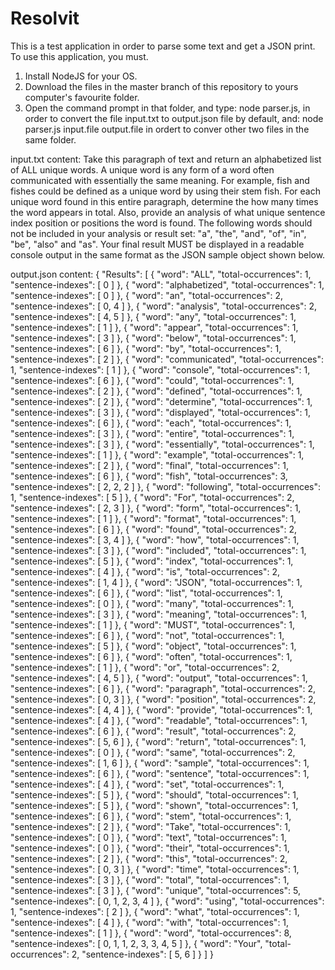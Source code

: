 # Resolvit
This is a test application in order to parse some text and get a JSON print. To use this application, you must.
1) Install NodeJS for your OS.
2) Download the files in the master branch of this repository to yours computer's favourite folder.
3) Open the command prompt in that folder, and type: node parser.js, in order to convert the file input.txt to output.json file by default, and: node parser.js input.file output.file in ordert to conver other two files in the same folder.

input.txt content:
Take this paragraph of text and return an alphabetized list of ALL unique words.  A unique word is any form of a word often communicated with essentially the same meaning. For example, fish and fishes could be defined as a unique word by using their stem fish. For each unique word found in this entire paragraph, determine the how many times the word appears in total. Also, provide an analysis of what unique sentence index position or positions the word is found. The following words should not be included in your analysis or result set: "a", "the", "and", "of", "in", "be", "also" and "as".  Your final result MUST be displayed in a readable console output in the same format as the JSON sample object shown below.

output.json content:
{
	"Results": [
		{
			"word": "ALL",
			"total-occurrences": 1,
			"sentence-indexes": [
				0
			]
		},
		{
			"word": "alphabetized",
			"total-occurrences": 1,
			"sentence-indexes": [
				0
			]
		},
		{
			"word": "an",
			"total-occurrences": 2,
			"sentence-indexes": [
				0,
				4
			]
		},
		{
			"word": "analysis",
			"total-occurrences": 2,
			"sentence-indexes": [
				4,
				5
			]
		},
		{
			"word": "any",
			"total-occurrences": 1,
			"sentence-indexes": [
				1
			]
		},
		{
			"word": "appear",
			"total-occurrences": 1,
			"sentence-indexes": [
				3
			]
		},
		{
			"word": "below",
			"total-occurrences": 1,
			"sentence-indexes": [
				6
			]
		},
		{
			"word": "by",
			"total-occurrences": 1,
			"sentence-indexes": [
				2
			]
		},
		{
			"word": "communicated",
			"total-occurrences": 1,
			"sentence-indexes": [
				1
			]
		},
		{
			"word": "console",
			"total-occurrences": 1,
			"sentence-indexes": [
				6
			]
		},
		{
			"word": "could",
			"total-occurrences": 1,
			"sentence-indexes": [
				2
			]
		},
		{
			"word": "defined",
			"total-occurrences": 1,
			"sentence-indexes": [
				2
			]
		},
		{
			"word": "determine",
			"total-occurrences": 1,
			"sentence-indexes": [
				3
			]
		},
		{
			"word": "displayed",
			"total-occurrences": 1,
			"sentence-indexes": [
				6
			]
		},
		{
			"word": "each",
			"total-occurrences": 1,
			"sentence-indexes": [
				3
			]
		},
		{
			"word": "entire",
			"total-occurrences": 1,
			"sentence-indexes": [
				3
			]
		},
		{
			"word": "essentially",
			"total-occurrences": 1,
			"sentence-indexes": [
				1
			]
		},
		{
			"word": "example",
			"total-occurrences": 1,
			"sentence-indexes": [
				2
			]
		},
		{
			"word": "final",
			"total-occurrences": 1,
			"sentence-indexes": [
				6
			]
		},
		{
			"word": "fish",
			"total-occurrences": 3,
			"sentence-indexes": [
				2,
				2,
				2
			]
		},
		{
			"word": "following",
			"total-occurrences": 1,
			"sentence-indexes": [
				5
			]
		},
		{
			"word": "For",
			"total-occurrences": 2,
			"sentence-indexes": [
				2,
				3
			]
		},
		{
			"word": "form",
			"total-occurrences": 1,
			"sentence-indexes": [
				1
			]
		},
		{
			"word": "format",
			"total-occurrences": 1,
			"sentence-indexes": [
				6
			]
		},
		{
			"word": "found",
			"total-occurrences": 2,
			"sentence-indexes": [
				3,
				4
			]
		},
		{
			"word": "how",
			"total-occurrences": 1,
			"sentence-indexes": [
				3
			]
		},
		{
			"word": "included",
			"total-occurrences": 1,
			"sentence-indexes": [
				5
			]
		},
		{
			"word": "index",
			"total-occurrences": 1,
			"sentence-indexes": [
				4
			]
		},
		{
			"word": "is",
			"total-occurrences": 2,
			"sentence-indexes": [
				1,
				4
			]
		},
		{
			"word": "JSON",
			"total-occurrences": 1,
			"sentence-indexes": [
				6
			]
		},
		{
			"word": "list",
			"total-occurrences": 1,
			"sentence-indexes": [
				0
			]
		},
		{
			"word": "many",
			"total-occurrences": 1,
			"sentence-indexes": [
				3
			]
		},
		{
			"word": "meaning",
			"total-occurrences": 1,
			"sentence-indexes": [
				1
			]
		},
		{
			"word": "MUST",
			"total-occurrences": 1,
			"sentence-indexes": [
				6
			]
		},
		{
			"word": "not",
			"total-occurrences": 1,
			"sentence-indexes": [
				5
			]
		},
		{
			"word": "object",
			"total-occurrences": 1,
			"sentence-indexes": [
				6
			]
		},
		{
			"word": "often",
			"total-occurrences": 1,
			"sentence-indexes": [
				1
			]
		},
		{
			"word": "or",
			"total-occurrences": 2,
			"sentence-indexes": [
				4,
				5
			]
		},
		{
			"word": "output",
			"total-occurrences": 1,
			"sentence-indexes": [
				6
			]
		},
		{
			"word": "paragraph",
			"total-occurrences": 2,
			"sentence-indexes": [
				0,
				3
			]
		},
		{
			"word": "position",
			"total-occurrences": 2,
			"sentence-indexes": [
				4,
				4
			]
		},
		{
			"word": "provide",
			"total-occurrences": 1,
			"sentence-indexes": [
				4
			]
		},
		{
			"word": "readable",
			"total-occurrences": 1,
			"sentence-indexes": [
				6
			]
		},
		{
			"word": "result",
			"total-occurrences": 2,
			"sentence-indexes": [
				5,
				6
			]
		},
		{
			"word": "return",
			"total-occurrences": 1,
			"sentence-indexes": [
				0
			]
		},
		{
			"word": "same",
			"total-occurrences": 2,
			"sentence-indexes": [
				1,
				6
			]
		},
		{
			"word": "sample",
			"total-occurrences": 1,
			"sentence-indexes": [
				6
			]
		},
		{
			"word": "sentence",
			"total-occurrences": 1,
			"sentence-indexes": [
				4
			]
		},
		{
			"word": "set",
			"total-occurrences": 1,
			"sentence-indexes": [
				5
			]
		},
		{
			"word": "should",
			"total-occurrences": 1,
			"sentence-indexes": [
				5
			]
		},
		{
			"word": "shown",
			"total-occurrences": 1,
			"sentence-indexes": [
				6
			]
		},
		{
			"word": "stem",
			"total-occurrences": 1,
			"sentence-indexes": [
				2
			]
		},
		{
			"word": "Take",
			"total-occurrences": 1,
			"sentence-indexes": [
				0
			]
		},
		{
			"word": "text",
			"total-occurrences": 1,
			"sentence-indexes": [
				0
			]
		},
		{
			"word": "their",
			"total-occurrences": 1,
			"sentence-indexes": [
				2
			]
		},
		{
			"word": "this",
			"total-occurrences": 2,
			"sentence-indexes": [
				0,
				3
			]
		},
		{
			"word": "time",
			"total-occurrences": 1,
			"sentence-indexes": [
				3
			]
		},
		{
			"word": "total",
			"total-occurrences": 1,
			"sentence-indexes": [
				3
			]
		},
		{
			"word": "unique",
			"total-occurrences": 5,
			"sentence-indexes": [
				0,
				1,
				2,
				3,
				4
			]
		},
		{
			"word": "using",
			"total-occurrences": 1,
			"sentence-indexes": [
				2
			]
		},
		{
			"word": "what",
			"total-occurrences": 1,
			"sentence-indexes": [
				4
			]
		},
		{
			"word": "with",
			"total-occurrences": 1,
			"sentence-indexes": [
				1
			]
		},
		{
			"word": "word",
			"total-occurrences": 8,
			"sentence-indexes": [
				0,
				1,
				1,
				2,
				3,
				3,
				4,
				5
			]
		},
		{
			"word": "Your",
			"total-occurrences": 2,
			"sentence-indexes": [
				5,
				6
			]
		}
	]
}
